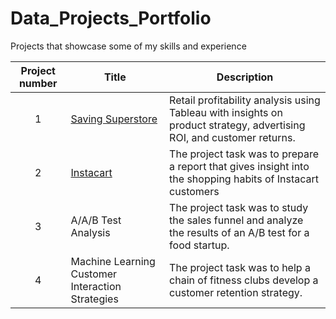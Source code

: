 # Data_Projects_Portfolio
Projects that showcase some of my skills and experience


| Project number | Title | Description |
| :-----------: | ----------- |----------- |
| 1 | [Saving Superstore](https://github.com/stokedforkhari/Saving-Superstore) | Retail profitability analysis using Tableau with insights on product strategy, advertising ROI, and customer returns. |
| 2 | [Instacart](https://github.com/zarina-perez/TripleTen_projects/tree/main/02-EDA_project) | The project task was to prepare a report that gives insight into the shopping habits of Instacart customers |
| 3 | A/A/B Test Analysis | The project task was to study the sales funnel and analyze the results of an A/B test for a food startup. |
| 4 | Machine Learning Customer Interaction Strategies | The project task was to help a chain of fitness clubs develop a customer retention strategy. |
